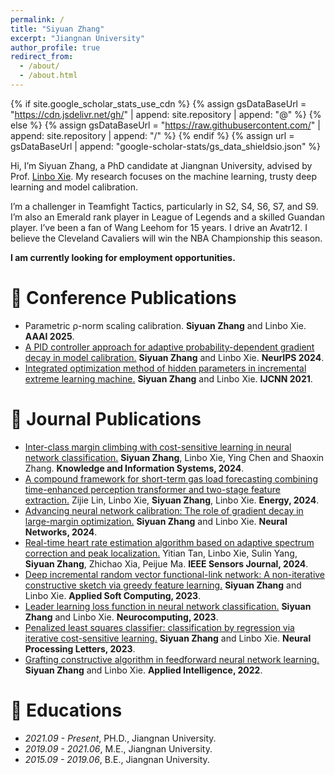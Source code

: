 ```yaml
---
permalink: /
title: "Siyuan Zhang"
excerpt: "Jiangnan University"
author_profile: true
redirect_from: 
  - /about/
  - /about.html
---
```


{% if site.google_scholar_stats_use_cdn %}
{% assign gsDataBaseUrl = "https://cdn.jsdelivr.net/gh/" | append: site.repository | append: "@" %}
{% else %}
{% assign gsDataBaseUrl = "https://raw.githubusercontent.com/" | append: site.repository | append: "/" %}
{% endif %}
{% assign url = gsDataBaseUrl | append: "google-scholar-stats/gs_data_shieldsio.json" %}

<span class='anchor' id='about-me'></span>

Hi, I’m Siyuan Zhang, a PhD candidate at Jiangnan University, advised by Prof. [Linbo Xie](https://iot.jiangnan.edu.cn/info/1141/3536.htm). My research focuses on the machine learning, trusty deep learning and model calibration.

I’m a challenger in Teamfight Tactics, particularly in S2, S4, S6, S7, and S9. I’m also an Emerald rank player in League of Legends and a skilled Guandan player. I’ve been a fan of Wang Leehom for 15 years. I drive an Avatr12. I believe the Cleveland Cavaliers will win the NBA Championship this season.

**I am currently looking for employment opportunities.**

# 📝 Conference Publications 
- Parametric ρ-norm scaling calibration. **Siyuan Zhang** and Linbo Xie. **AAAI 2025**. 
- [A PID controller approach for adaptive probability-dependent gradient decay in model calibration.](https://openreview.net/pdf?id=fAnubdSFpn) **Siyuan Zhang** and Linbo Xie. **NeurIPS 2024**. 
- [Integrated optimization method of hidden parameters in incremental extreme learning machine.](https://ieeexplore.ieee.org/document/9534095) **Siyuan Zhang** and Linbo Xie. **IJCNN 2021**.
  
# 📝 Journal Publications 
- [Inter-class margin climbing with cost-sensitive learning in neural network classification.](https://link.springer.com/article/10.1007/s10115-024-02279-0) **Siyuan Zhang**, Linbo Xie, Ying Chen and Shaoxin Zhang. **Knowledge and Information Systems, 2024**.
- [A compound framework for short-term gas load forecasting combining time-enhanced perception transformer and two-stage feature extraction.](https://www.sciencedirect.com/science/article/abs/pii/S0360544224011381) Zijie Lin, Linbo Xie, **Siyuan Zhang**, Linbo Xie. **Energy, 2024**.
- [Advancing neural network calibration: The role of gradient decay in large-margin optimization.](https://www.sciencedirect.com/science/article/abs/pii/S0893608024003812) **Siyuan Zhang** and Linbo Xie. **Neural Networks, 2024**.
- [Real-time heart rate estimation algorithm based on adaptive spectrum correction and peak localization.](https://ieeexplore.ieee.org/document/10654703) Yitian Tan, Linbo Xie, Sulin Yang, **Siyuan Zhang**, Zhichao Xia, Peijue Ma. **IEEE Sensors Journal, 2024**.
- [Deep incremental random vector functional-link network: A non-iterative constructive sketch via greedy feature learning.](https://www.sciencedirect.com/science/article/abs/pii/S1568494623004283) **Siyuan Zhang** and Linbo Xie. **Applied Soft Computing, 2023**.
- [Leader learning loss function in neural network classification.](https://www.sciencedirect.com/science/article/abs/pii/S0925231223008585) **Siyuan Zhang** and Linbo Xie. **Neurocomputing, 2023**.
- [Penalized least squares classifier: classification by regression via iterative cost-sensitive learning.](https://link.springer.com/article/10.1007/s11063-023-11178-4) **Siyuan Zhang** and Linbo Xie. **Neural Processing Letters, 2023**.
- [Grafting constructive algorithm in feedforward neural network learning.](https://link.springer.com/article/10.1007/s10489-022-04082-2) **Siyuan Zhang** and Linbo Xie. **Applied Intelligence, 2022**.
<!-- # 📝 arXiv -->
# 📖 Educations
- *2021.09 - Present*, PH.D., Jiangnan University.
- *2019.09 - 2021.06*, M.E., Jiangnan University.
- *2015.09 - 2019.06*, B.E., Jiangnan University. 
